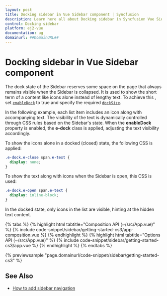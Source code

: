 ```yaml
---
layout: post
title: Docking sidebar in Vue Sidebar component | Syncfusion
description: Learn here all about Docking sidebar in Syncfusion Vue Sidebar component of Syncfusion Essential JS 2 and more.
control: Docking sidebar 
platform: ej2-vue
documentation: ug
domainurl: ##DomainURL##
---
```


# Docking sidebar in Vue Sidebar component

The dock state of the Sidebar reserves some space on the page that always remains visible when the Sidebar is collapsed. It is used to show the short term of a content like icons alone instead of lengthy text. To achieve this , set [`enableDock`](https://ej2.syncfusion.com/vue/documentation/api/sidebar/#enabledock) to true and specify the required [`dockSize`](https://ej2.syncfusion.com/vue/documentation/api/sidebar/#docksize).

In the following example, each list item includes an icon along with accompanying text. The visibility of the text is dynamically controlled through CSS rules based on the Sidebar's state. When the **enableDock** property is enabled, the **e-dock** class is applied, adjusting the text visibility accordingly. 

To show the icons alone in a docked (closed) state, the following CSS is applied:

```css
.e-dock.e-close span.e-text {
  display: none;
}
```

To show the text along with icons when the Sidebar is open, this CSS is used:

```css
.e-dock.e-open span.e-text {
  display: inline-block;
}
```

In the docked state, only icons in the list are visible, hinting at the hidden text content.

{% tabs %}
{% highlight html tabtitle="Composition API (~/src/App.vue)" %}
{% include code-snippet/sidebar/getting-started-cs3/app-composition.vue %}
{% endhighlight %}
{% highlight html tabtitle="Options API (~/src/App.vue)" %}
{% include code-snippet/sidebar/getting-started-cs3/app.vue %}
{% endhighlight %}
{% endtabs %}
        
{% previewsample "page.domainurl/code-snippet/sidebar/getting-started-cs3" %}

## See Also

* [How to add sidebar navigation](./how-to/sidebar-with-treeview)
